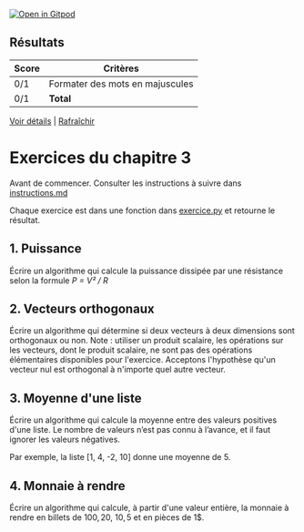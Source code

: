 [![Open in Gitpod](https://gitpod.io/button/open-in-gitpod.svg)](https://gitpod-redirect-0.herokuapp.com/)


## Résultats
Score | Critères
--- | ---
0/1 | Formater des mots en majuscules
0/1 | **Total**

[Voir détails](./logs/tests_results.txt) | [Rafraîchir](../../)
# Exercices du chapitre 3

Avant de commencer. Consulter les instructions à suivre dans [instructions.md](instructions.md)

Chaque exercice est dans une fonction dans [exercice.py](exercice.py) et retourne le résultat.

## 1. Puissance

Écrire un algorithme qui calcule la puissance dissipée par une résistance selon la formule _P = V² / R_

## 2. Vecteurs orthogonaux

Écrire un algorithme qui détermine si deux vecteurs à deux dimensions sont orthogonaux ou non. Note : utiliser un produit scalaire, les opérations sur les vecteurs, dont le produit scalaire, ne sont pas des opérations élémentaires disponibles pour l'exercice. Acceptons l'hypothèse qu'un vecteur nul est orthogonal à n'importe quel autre vecteur.

## 3. Moyenne d'une liste

Écrire un algorithme qui calcule la moyenne entre des valeurs positives d'une liste. Le nombre de valeurs n’est pas connu à l’avance, et il faut ignorer les valeurs négatives.

Par exemple, la liste [1, 4, -2, 10] donne une moyenne de 5.

## 4. Monnaie à rendre

Écrire un algorithme qui calcule, à partir d'une valeur entière, la monnaie à rendre en billets de 100$, 20$, 10$, 5$ et en pièces de 1$.
